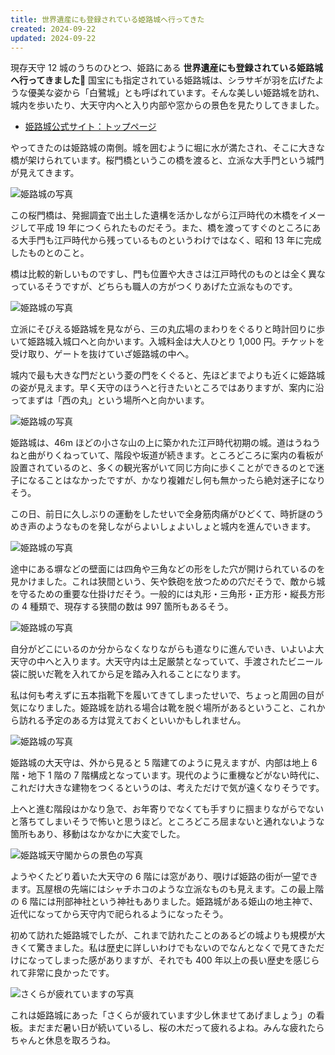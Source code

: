 ```yaml
---
title: 世界遺産にも登録されている姫路城へ行ってきた
created: 2024-09-22
updated: 2024-09-22
---
```


現存天守 12 城のうちのひとつ、姫路にある **世界遺産にも登録されている姫路城へ行ってきました🏯** 国宝にも指定されている姫路城は、シラサギが羽を広げたような優美な姿から「白鷺城」とも呼ばれています。そんな美しい姫路城を訪れ、城内を歩いたり、大天守内へと入り内部や窓からの景色を見たりしてきました。

- [姫路城公式サイト：トップページ](https://www.city.himeji.lg.jp/castle/index.html)

やってきたのは姫路城の南側。城を囲むように堀に水が満たされ、そこに大きな橋が架けられています。桜門橋というこの橋を渡ると、立派な大手門という城門が見えてきます。

![姫路城の写真](4a8e6716-1600-4ce1-3fd9-b2024aa46a00)

この桜門橋は、発掘調査で出土した遺構を活かしながら江戸時代の木橋をイメージして平成 19 年につくられたものだそう。また、橋を渡ってすぐのところにある大手門も江戸時代から残っているものというわけではなく、昭和 13 年に完成したものとのこと。

橋は比較的新しいものですし、門も位置や大きさは江戸時代のものとは全く異なっているそうですが、どちらも職人の方がつくりあげた立派なものです。

![姫路城の写真](e9e473e7-8a3d-415b-1de4-faf6fe02ad00)

立派にそびえる姫路城を見ながら、三の丸広場のまわりをぐるりと時計回りに歩いて姫路城入城口へと向かいます。入城料金は大人ひとり 1,000 円。チケットを受け取り、ゲートを抜けていざ姫路城の中へ。

城内で最も大きな門だという菱の門をくぐると、先ほどまでよりも近くに姫路城の姿が見えます。早く天守のほうへと行きたいところではありますが、案内に沿ってまずは「西の丸」という場所へと向かいます。

![姫路城の写真](36381a63-c3d5-4b9b-633f-e6a92a050f00)

姫路城は、46m ほどの小さな山の上に築かれた江戸時代初期の城。道はうねうねと曲がりくねっていて、階段や坂道が続きます。ところどころに案内の看板が設置されているのと、多くの観光客がいて同じ方向に歩くことができるのとで迷子になることはなかったですが、かなり複雑だし何も無かったら絶対迷子になりそう。

この日、前日に久しぶりの運動をしたせいで全身筋肉痛がひどくて、時折謎のうめき声のようなものを発しながらよいしょよいしょと城内を進んでいきます。

![姫路城の写真](bd8c2958-3d34-4969-d3ff-ec6892679300)

途中にある塀などの壁面には四角や三角などの形をした穴が開けられているのを見かけました。これは狭間という、矢や鉄砲を放つための穴だそうで、敵から城を守るための重要な仕掛けだそう。一般的には丸形・三角形・正方形・縦長方形の 4 種類で、現存する狭間の数は 997 箇所もあるそう。

![姫路城の写真](008966be-80f3-4d18-25f1-7fdf3e0b6a00)

自分がどこにいるのか分からなくなりながらも道なりに進んでいき、いよいよ大天守の中へと入ります。大天守内は土足厳禁となっていて、手渡されたビニール袋に脱いだ靴を入れてから足を踏み入れることになります。

私は何も考えずに五本指靴下を履いてきてしまったせいで、ちょっと周囲の目が気になりました。姫路城を訪れる場合は靴を脱ぐ場所があるということ、これから訪れる予定のある方は覚えておくといいかもしれません。

![姫路城の写真](4d82149e-9753-40c9-5dc4-715fb4869400)

姫路城の大天守は、外から見ると 5 階建てのように見えますが、内部は地上 6 階・地下 1 階の 7 階構成となっています。現代のように重機などがない時代に、これだけ大きな建物をつくるというのは、考えただけで気が遠くなりそうです。

上へと進む階段はかなり急で、お年寄りでなくても手すりに掴まりながらでないと落ちてしまいそうで怖いと思うほど。ところどころ屈まないと通れないような箇所もあり、移動はなかなかに大変でした。

![姫路城天守閣からの景色の写真](ea789ce2-d4d6-4f5e-143c-43e9743edf00)

ようやくたどり着いた大天守の 6 階には窓があり、覗けば姫路の街が一望できます。瓦屋根の先端にはシャチホコのような立派なものも見えます。この最上階の 6 階には刑部神社という神社もありました。姫路城がある姫山の地主神で、近代になってから天守内で祀られるようになったそう。

初めて訪れた姫路城でしたが、これまで訪れたことのあるどの城よりも規模が大きくて驚きました。私は歴史に詳しいわけでもないのでなんとなくで見てきただけになってしまった感がありますが、それでも 400 年以上の長い歴史を感じられて非常に良かったです。

![さくらが疲れていますの写真](9824cc9a-efe8-4081-0dab-313875285a00)

これは姫路城にあった「さくらが疲れています少し休ませてあげましょう」の看板。まだまだ暑い日が続いているし、桜の木だって疲れるよね。みんな疲れたらちゃんと休息を取ろうね。
